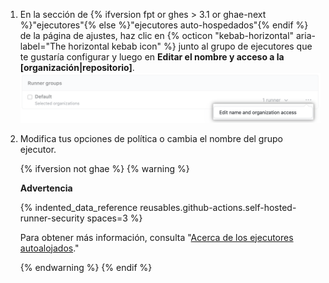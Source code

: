 1. En la sección de {% ifversion fpt or ghes > 3.1 or ghae-next %}"ejecutores"{% else %}"ejecutores auto-hospedados"{% endif %} de la página de ajustes, haz clic en {% octicon "kebab-horizontal" aria-label="The horizontal kebab icon" %} junto al grupo de ejecutores que te gustaría configurar y luego en **Editar el nombre y acceso a la [organización|repositorio]**. ![Administrar permisos del repositorio](/assets/images/help/settings/actions-runner-manage-permissions.png)
1. Modifica tus opciones de política o cambia el nombre del grupo ejecutor.

   {% ifversion not ghae %}
   {% warning %}

   **Advertencia**

   {% indented_data_reference reusables.github-actions.self-hosted-runner-security spaces=3 %}

   Para obtener más información, consulta "[Acerca de los ejecutores autoalojados](/actions/hosting-your-own-runners/about-self-hosted-runners#self-hosted-runner-security-with-public-repositories)."

   {% endwarning %}
   {% endif %}
